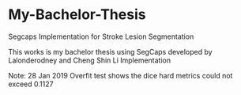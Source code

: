 # My-Bachelor-Thesis
Segcaps Implementation for Stroke Lesion Segmentation

This works is my bachelor thesis using SegCaps developed by Lalonderodney and Cheng Shin Li Implementation

Note: 28 Jan 2019
Overfit test shows the dice hard metrics could not exceed 0.1127
